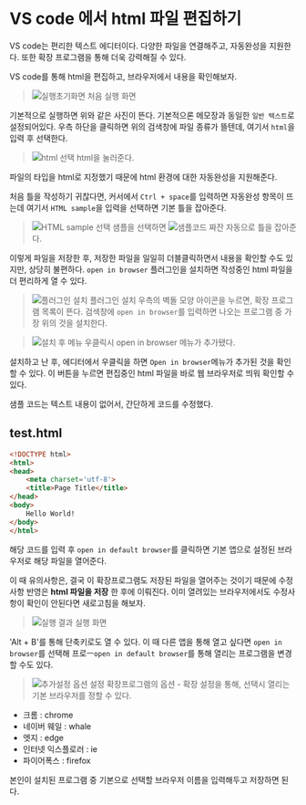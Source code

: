 # VS code 에서 html 파일 편집하기
VS code는 편리한 텍스트 에디터이다. 다양한 파일을 연결해주고, 자동완성을 지원한다. 또한 확장 프로그램을 통해 더욱 강력해질 수 있다.

VS code를 통해 html을 편집하고, 브라우저에서 내용을 확인해보자.

> ![실행초기화면](./1.png)
> 처음 실행 화면

기본적으로 실행하면 위와 같은 사진이 뜬다. 기본적으론 메모장과 동일한 `일반 텍스트`로 설정되어있다. 우측 하단을 클릭하면 위의 검색창에 파일 종류가 뜰텐데, 여기서 `html`을 입력 후 선택한다.

> ![html 선택](./2.png)
> html을 눌러준다.

파일의 타입을 html로 지정했기 때문에 html 환경에 대한 자동완성을 지원해준다.

처음 틀을 작성하기 귀찮다면, 커서에서 `Ctrl + space`를 입력하면 자동완성 항목이 뜨는데 여기서 `HTML sample`을 입력을 선택하면 기본 틀을 잡아준다.

> ![HTML sample 선택](./3.png)
> 샘플을 선택하면
> ![샘플코드 짜잔](./4.png)
> 자동으로 틀을 잡아준다. 

이렇게 파일을 저장한 후, 저장한 파일을 일일히 더블클릭하면서 내용을 확인할 수도 있지만, 상당히 불편하다.
`open in browser` 플러그인을 설치하면 작성중인 html 파일을 더 편리하게 열 수 있다.

> ![플러그인 설치](./5.png)
> 플러그인 설치
우측의 벽돌 모양 아이콘을 누르면, 확장 프로그램 목록이 뜬다. 검색창에 `open in browser`를 입력하면 나오는 프로그램 중 가장 위의 것을 설치한다.

> ![설치 후 메뉴](./6.png)
> 우클릭시 open in browser 메뉴가 추가됐다.

설치하고 난 후, 에디터에서 우클릭을 하면 `Open in browser`메뉴가 추가된 것을 확인할 수 있다. 이 버튼을 누르면 편집중인 html 파일을 바로 웹 브라우저로 띄워 확인할 수 있다.

샘플 코드는 텍스트 내용이 없어서, 간단하게 코드를 수정했다.

## test.html
```html
<!DOCTYPE html>
<html>
<head>
    <meta charset='utf-8'>
    <title>Page Title</title>
</head>
<body>
    Hello World!
</body>
</html>
```

해당 코드를 입력 후 `open in default browser`를 클릭하면 기본 앱으로 설정된 브라우저로 해당 파일을 열어준다.

이 때 유의사항은, 결국 이 확장프로그램도 저장된 파일을 열어주는 것이기 때문에 수정 사항 반영은 **html 파일을 저장** 한 후에 이뤄진다.
이미 열려있는 브라우저에서도 수정사항이 확인이 안된다면 새로고침을 해보자.


> ![실행 결과](./7.png)
> 실행 화면

'Alt + B'를 통해 단축키로도 열 수 있다. 이 때 다른 앱을 통해 열고 싶다면 `open in browser`를 선택해 프로ㅡ`open in default browser`를 통해 열리는 프로그램을 변경할 수도 있다.

> ![추가설정](./8.png)
> 옵션 설정
확장프로그램의 옵션 - 확장 설정을 통해, 선택시 열리는 기본 브라우저를 정할 수 있다.
* 크롬 : chrome
* 네이버 웨일 : whale
* 엣지 : edge
* 인터넷 익스플로러 : ie
* 파이어폭스 : firefox

본인이 설치된 프로그램 중 기본으로 선택할 브라우저 이름을 입력해두고 저장하면 된다.
